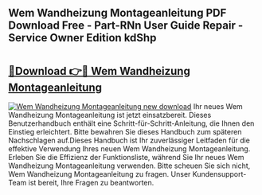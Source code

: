 ## Wem Wandheizung Montageanleitung PDF Download Free - Part-RNn User Guide Repair - Service Owner Edition kdShp

# <h2><a href="http://df7xqg.blite.top/?on=Wem+Wandheizung+Montageanleitung">🔗Download 👉🔴 Wem Wandheizung Montageanleitung</a></h2>

[![Wem Wandheizung Montageanleitung new download](https://i.imgur.com/lujVjoI.png)](http://df7xqg.blite.top/?on=Wem+Wandheizung+Montageanleitung)
Ihr neues Wem Wandheizung Montageanleitung ist jetzt einsatzbereit. Dieses Benutzerhandbuch enthält eine Schritt-für-Schritt-Anleitung, die Ihnen den Einstieg erleichtert. Bitte bewahren Sie dieses Handbuch zum späteren Nachschlagen auf.Dieses Handbuch ist Ihr zuverlässiger Leitfaden für die effektive Verwendung Ihres neuen Wem Wandheizung Montageanleitung. Erleben Sie die Effizienz der Funktionsliste, während Sie Ihr neues Wem Wandheizung Montageanleitung verwenden. Bitte scheuen Sie sich nicht, Wem Wandheizung Montageanleitung zu fragen. Unser Kundensupport-Team ist bereit, Ihre Fragen zu beantworten.
